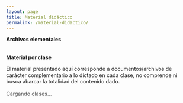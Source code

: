 ```yaml
---
layout: page
title: Material didáctico
permalink: /material-didactico/
---
```


<div class="classes-page">

  <div class="card soft">
    <strong>Archivos elementales</strong>
  </div>
  <div id="elementales" class="grid-elem" style="margin-top:1rem"></div>

  <div class="card soft" style="margin-top:2rem">
    <strong>Material por clase</strong>
    <p class="text-dim small">
    El material presentado aquí corresponde a documentos/archivos de carácter complementario a lo dictado en cada clase, 
    no comprende ni busca abarcar la totalidad del contenido dado.
    </p>
  </div>

  <div id="clases-status" class="small text-dim" style="margin:1rem 0;opacity:.8">Cargando clases…</div>
  <div id="clases-list" class="classes-list"></div>
</div>

<script>
  /* MISMO Web App para datos y para listar carpetas */
  const APP_URL = 'https://script.google.com/macros/s/AKfycbyj-wGGjtdzh_41BjqJJLAGYH7IDPrEhIUGGBQh59IY0YBCO1jGukCa9_KORALgr2mpbg/exec';

  /* JSON maestro (el mismo de TPs/Guías) */
  window.LIST_CONFIG = {
    APP_URL:  APP_URL,
    FILE_ID:  '1uWoOFG4sKfvmX_RxcK8z0Mhrwn9rpmba',
    FILE_TYPE:'json'
  };

  /* Para listar archivos de una carpeta, el JS usa ?folderId=... sobre el mismo Web App */
  window.DRIVE_LIST_APP_URL = APP_URL;
</script>

<link rel="stylesheet" href="{{ '/assets/css/clases.css' | relative_url }}">
<script src="{{ '/assets/js/clases.js' | relative_url }}" defer></script>
